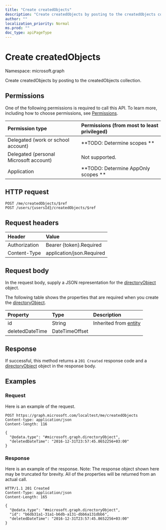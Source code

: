 ```yaml
---
title: "Create createdObjects"
description: "Create createdObjects by posting to the createdObjects collection."
author: ""
localization_priority: Normal
ms.prod: ""
doc_type: apiPageType
---
```


# Create createdObjects

Namespace: microsoft.graph

Create createdObjects by posting to the createdObjects collection.

## Permissions
One of the following permissions is required to call this API. To learn more, including how to choose permissions, see [Permissions](/concepts/permissions-reference.md).

|Permission type|Permissions (from most to least privileged)|
|:---|:---|
|Delegated (work or school account)|**TODO: Determine scopes **|
|Delegated (personal Microsoft account)|Not supported.|
|Application|**TODO: Determine AppOnly scopes **|

## HTTP request
<!-- {
  "blockType": "ignored"
}
-->
``` http
POST /me/createdObjects/$ref
POST /users/{usersId}/createdObjects/$ref
```

## Request headers
|Header|Value|
|:---|:---|
|Authorization|Bearer {token}.Required|
|Content-Type|application/json.Required|

## Request body
In the request body, supply a JSON representation for the [directoryObject](../resources/directoryobject.md) object.

The following table shows the properties that are required when you create the [directoryObject](../resources/directoryobject.md).

|Property|Type|Description|
|:---|:---|:---|
|id|String| Inherited from [entity](../resources/entity.md)|
|deletedDateTime|DateTimeOffset||



## Response
If successful, this method returns a `201 Created` response code and a [directoryObject](../resources/directoryobject.md) object in the response body.

## Examples

### Request
Here is an example of the request.
<!-- {
  "blockType": "request",
  "name": "create_directoryobject_from_directoryobjects"
}
-->
``` http
POST https://graph.microsoft.com/localtest/me/createdObjects
Content-type: application/json
Content-length: 116

{
  "@odata.type": "#microsoft.graph.directoryObject",
  "deletedDateTime": "2016-12-31T23:57:45.8652256+03:00"
}
```

### Response
Here is an example of the response. Note: The response object shown here may be truncated for brevity. All of the properties will be returned from an actual call.
<!-- {
  "blockType": "response",
  "truncated": true,
  "@odata.type": "microsoft.graph.directoryobject"
}
-->
``` http
HTTP/1.1 201 Created
Content-Type: application/json
Content-Length: 165

{
  "@odata.type": "#microsoft.graph.directoryObject",
  "id": "b6db31a1-31a1-b6db-a131-dbb6a131dbb6",
  "deletedDateTime": "2016-12-31T23:57:45.8652256+03:00"
}
```

